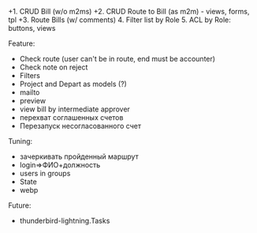 +1. CRUD Bill (w/o m2ms)
+2. CRUD Route to Bill (as m2m) - views, forms, tpl
+3. Route Bills (w/ comments)
4. Filter list by Role
5. ACL by Role: buttons, views

Feature:
* Check route (user can't be in route, end must be accounter)
* Check note on reject
* Filters
* Project and Depart as models (?)
* mailto
* preview
* view bill by intermediate approver
* перехват соглашенных счетов
* Перезапуск несогласованного счет

Tuning:
* зачеркивать пройденный маршрут
* login=>ФИО+должность
* users in groups
* State
* webp

Future:
* thunderbird-lightning.Tasks

